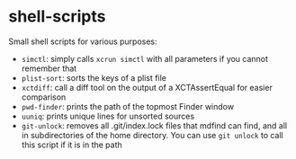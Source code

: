 # shell-scripts
Small shell scripts for various purposes:

* `simctl`: simply calls `xcrun simctl` with all parameters if you cannot remember that
* `plist-sort`: sorts the keys of a plist file
* `xctdiff`: call a diff tool on the output of a XCTAssertEqual for easier comparison
* `pwd-finder`: prints the path of the topmost Finder window
* `uuniq`: prints unique lines for unsorted sources
* `git-unlock`: removes all .git/index.lock files that mdfind can find, and all in subdirectories of the home directory. You can use `git unlock` to call this script if it is in the path
